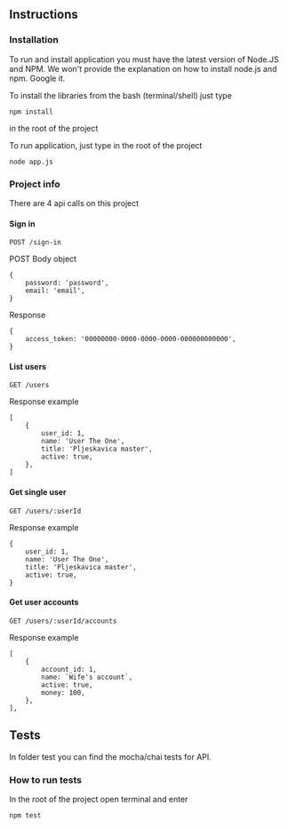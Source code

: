 ## Instructions

### Installation

To run and install application you must have the latest version of Node.JS and NPM.
We won't provide the explanation on how to install node.js and npm. Google it.

To install the libraries from the bash (terminal/shell) just type
```
npm install
```
in the root of the project

To run application, just type in the root of the project

```
node app.js
```


### Project info
There are 4 api calls on this project

#### Sign in
```
POST /sign-in
```

POST Body object
```
{
    password: 'password',
    email: 'email',
}
```

Response
```
{
    access_token: '00000000-0000-0000-0000-000000000000',
}
```



#### List users

```
GET /users
```

Response example
```
[
    {
        user_id: 1,
        name: 'User The One',
        title: 'Pljeskavica master',
        active: true,
    },
]
```



#### Get single user
```
GET /users/:userId
```

Response example
```
{
    user_id: 1,
    name: 'User The One',
    title: 'Pljeskavica master',
    active: true,
}
```

#### Get user accounts

```
GET /users/:userId/accounts
```

Response example
```
[
    {
        account_id: 1,
        name: `Wife's account`,
        active: true,
        money: 100,
    },
],
```

## Tests

In folder test you can find the mocha/chai tests for API.

### How to run tests

In the root of the project open terminal and enter 
```  
npm test 
```


